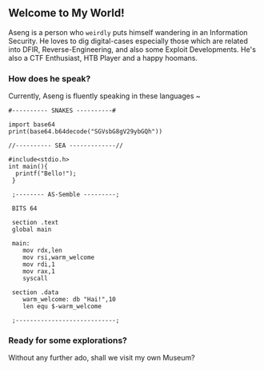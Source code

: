 ## Welcome to My World!

Aseng is a person who `weirdly` puts himself wandering in an Information Security. He loves to dig digital-cases especially those which are related into DFIR, Reverse-Engineering, and also some Exploit Developments.
He's also a CTF Enthusiast, HTB Player and a happy hoomans.


### How does he speak?

Currently, Aseng is fluently speaking in these languages ~
```
#---------- SNAKES ----------#

import base64
print(base64.b64decode("SGVsbG8gV29ybGQh"))

//---------- SEA -------------//

#include<stdio.h>
int main(){
  printf("Bello!");
 }
 
 ;-------- AS-Semble ---------;
 
 BITS 64
 
 section .text
 global main
 
 main:
    mov rdx,len
    mov rsi,warm_welcome
    mov rdi,1
    mov rax,1
    syscall
 
 section .data
    warm_welcome: db "Hai!",10
    len equ $-warm_welcome
 
 ;----------------------------;
```


### Ready for some explorations?

Without any further ado, shall we visit my own Museum?
